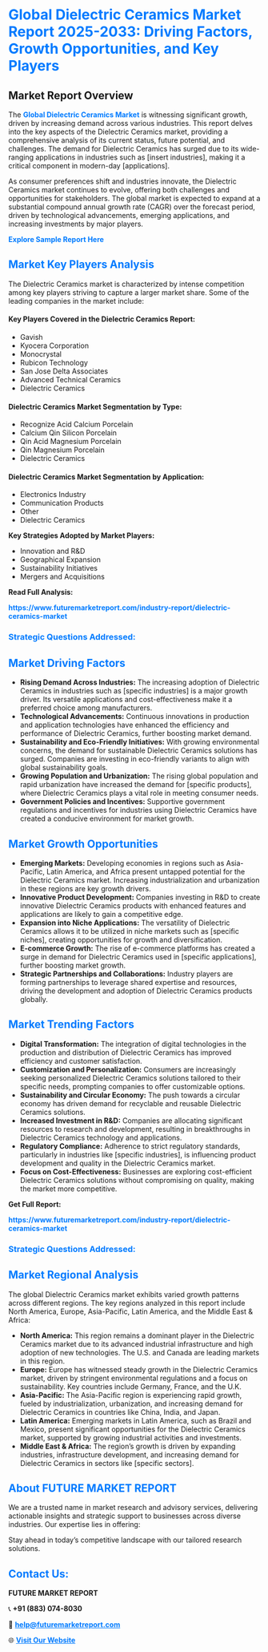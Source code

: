<h1 style="color: #007BFF;">Global Dielectric Ceramics Market Report 2025-2033: Driving Factors, Growth Opportunities, and Key Players</h1>

<section id="overview">
<h2>Market Report Overview</h2>
<p>The <a href="https://www.futuremarketreport.com/industry-report/dielectric-ceramics-market" style="color: #007BFF; text-decoration: none;"><strong>Global Dielectric Ceramics Market</strong></a> is witnessing significant growth, driven by increasing demand across various industries. This report delves into the key aspects of the Dielectric Ceramics market, providing a comprehensive analysis of its current status, future potential, and challenges. The demand for Dielectric Ceramics has surged due to its wide-ranging applications in industries such as [insert industries], making it a critical component in modern-day [applications].</p>
<p>As consumer preferences shift and industries innovate, the Dielectric Ceramics market continues to evolve, offering both challenges and opportunities for stakeholders. The global market is expected to expand at a substantial compound annual growth rate (CAGR) over the forecast period, driven by technological advancements, emerging applications, and increasing investments by major players.</p>
</section>

<section id="overview">
<p><a href="https://www.futuremarketreport.com/request-sample/reportId=107276" style="color: #007BFF; text-decoration: none;"><strong>Explore Sample Report Here</strong></a></p>
</section>

<section id="key-players">
<h2 style="color: #007BFF;">Market Key Players Analysis</h2>
<p>The Dielectric Ceramics market is characterized by intense competition among key players striving to capture a larger market share. Some of the leading companies in the market include:</p>
<h4>Key Players Covered in the Dielectric Ceramics Report:</h4>
<ul><li>Gavish</li><li>Kyocera Corporation</li><li>Monocrystal</li><li>Rubicon Technology</li><li>San Jose Delta Associates</li><li>Advanced Technical Ceramics</li><li>Dielectric Ceramics</li></ul>
<h4>Dielectric Ceramics Market Segmentation by Type:</h4>
<ul><li>Recognize Acid Calcium Porcelain</li><li>Calcium Qin Silicon Porcelain</li><li>Qin Acid Magnesium Porcelain</li><li>Qin Magnesium Porcelain</li><li>Dielectric Ceramics</li></ul>

<h4>Dielectric Ceramics Market Segmentation by Application:</h4>
<ul><li>Electronics Industry</li><li>Communication Products</li><li>Other</li><li>Dielectric Ceramics</li></ul>
<p><strong>Key Strategies Adopted by Market Players:</strong></p>
<ul>
<li>Innovation and R&D</li>
<li>Geographical Expansion</li>
<li>Sustainability Initiatives</li>
<li>Mergers and Acquisitions</li>
</ul>
</section>

<section>
<p><strong>Read Full Analysis: </strong></p><a href="https://www.futuremarketreport.com/industry-report/dielectric-ceramics-market" style="color: #007BFF; text-decoration: none;"><strong>https://www.futuremarketreport.com/industry-report/dielectric-ceramics-market</strong></a>
<h3 style="color: #007BFF;">Strategic Questions Addressed:</h3>
</section>

<section id="driving-factors">
<h2 style="color: #007BFF;">Market Driving Factors</h2>
<ul>
<li><strong>Rising Demand Across Industries:</strong> The increasing adoption of Dielectric Ceramics in industries such as [specific industries] is a major growth driver. Its versatile applications and cost-effectiveness make it a preferred choice among manufacturers.</li>
<li><strong>Technological Advancements:</strong> Continuous innovations in production and application technologies have enhanced the efficiency and performance of Dielectric Ceramics, further boosting market demand.</li>
<li><strong>Sustainability and Eco-Friendly Initiatives:</strong> With growing environmental concerns, the demand for sustainable Dielectric Ceramics solutions has surged. Companies are investing in eco-friendly variants to align with global sustainability goals.</li>
<li><strong>Growing Population and Urbanization:</strong> The rising global population and rapid urbanization have increased the demand for [specific products], where Dielectric Ceramics plays a vital role in meeting consumer needs.</li>
<li><strong>Government Policies and Incentives:</strong> Supportive government regulations and incentives for industries using Dielectric Ceramics have created a conducive environment for market growth.</li>
</ul>
</section>

<section id="growth-opportunities">
<h2 style="color: #007BFF;">Market Growth Opportunities</h2>
<ul>
<li><strong>Emerging Markets:</strong> Developing economies in regions such as Asia-Pacific, Latin America, and Africa present untapped potential for the Dielectric Ceramics market. Increasing industrialization and urbanization in these regions are key growth drivers.</li>
<li><strong>Innovative Product Development:</strong> Companies investing in R&D to create innovative Dielectric Ceramics products with enhanced features and applications are likely to gain a competitive edge.</li>
<li><strong>Expansion into Niche Applications:</strong> The versatility of Dielectric Ceramics allows it to be utilized in niche markets such as [specific niches], creating opportunities for growth and diversification.</li>
<li><strong>E-commerce Growth:</strong> The rise of e-commerce platforms has created a surge in demand for Dielectric Ceramics used in [specific applications], further boosting market growth.</li>
<li><strong>Strategic Partnerships and Collaborations:</strong> Industry players are forming partnerships to leverage shared expertise and resources, driving the development and adoption of Dielectric Ceramics products globally.</li>
</ul>
</section>

<section id="trending-factors">
<h2 style="color: #007BFF;">Market Trending Factors</h2>
<ul>
<li><strong>Digital Transformation:</strong> The integration of digital technologies in the production and distribution of Dielectric Ceramics has improved efficiency and customer satisfaction.</li>
<li><strong>Customization and Personalization:</strong> Consumers are increasingly seeking personalized Dielectric Ceramics solutions tailored to their specific needs, prompting companies to offer customizable options.</li>
<li><strong>Sustainability and Circular Economy:</strong> The push towards a circular economy has driven demand for recyclable and reusable Dielectric Ceramics solutions.</li>
<li><strong>Increased Investment in R&D:</strong> Companies are allocating significant resources to research and development, resulting in breakthroughs in Dielectric Ceramics technology and applications.</li>
<li><strong>Regulatory Compliance:</strong> Adherence to strict regulatory standards, particularly in industries like [specific industries], is influencing product development and quality in the Dielectric Ceramics market.</li>
<li><strong>Focus on Cost-Effectiveness:</strong> Businesses are exploring cost-efficient Dielectric Ceramics solutions without compromising on quality, making the market more competitive.</li>
</ul>
</section>

<section>
<p><strong>Get Full Report: </strong></p><a href="https://www.futuremarketreport.com/industry-report/dielectric-ceramics-market" style="color: #007BFF; text-decoration: none;"><strong>https://www.futuremarketreport.com/industry-report/dielectric-ceramics-market</strong></a>
<h3 style="color: #007BFF;">Strategic Questions Addressed:</h3>
</section>


<section id="regional-analysis">
<h2 style="color: #007BFF;">Market Regional Analysis</h2>
<p>The global Dielectric Ceramics market exhibits varied growth patterns across different regions. The key regions analyzed in this report include North America, Europe, Asia-Pacific, Latin America, and the Middle East & Africa:</p>
<ul>
<li><strong>North America:</strong> This region remains a dominant player in the Dielectric Ceramics market due to its advanced industrial infrastructure and high adoption of new technologies. The U.S. and Canada are leading markets in this region.</li>
<li><strong>Europe:</strong> Europe has witnessed steady growth in the Dielectric Ceramics market, driven by stringent environmental regulations and a focus on sustainability. Key countries include Germany, France, and the U.K.</li>
<li><strong>Asia-Pacific:</strong> The Asia-Pacific region is experiencing rapid growth, fueled by industrialization, urbanization, and increasing demand for Dielectric Ceramics in countries like China, India, and Japan.</li>
<li><strong>Latin America:</strong> Emerging markets in Latin America, such as Brazil and Mexico, present significant opportunities for the Dielectric Ceramics market, supported by growing industrial activities and investments.</li>
<li><strong>Middle East & Africa:</strong> The region’s growth is driven by expanding industries, infrastructure development, and increasing demand for Dielectric Ceramics in sectors like [specific sectors].</li>
</ul>
</section>

<footer>
<h2 style="color: #007BFF;">About FUTURE MARKET REPORT</h2>
<p>We are a trusted name in market research and advisory services, delivering actionable insights and strategic support to businesses across diverse industries. Our expertise lies in offering:</p>

<p>Stay ahead in today’s competitive landscape with our tailored research solutions.</p>

<h2 style="color: #007BFF;">Contact Us:</h2>
<p><strong>FUTURE MARKET REPORT</strong></p>
<p>📞 <strong>+91 (883) 074-8030</strong></p>
<p>📧 <strong><a href="mailto:help@futuremarketreport.com" style="color: #007BFF;">help@futuremarketreport.com</a></strong></p>
<p>🌐 <strong><a href="https://www.futuremarketreport.com/" style="color: #007BFF;">Visit Our Website</a></strong></p>
</footer>